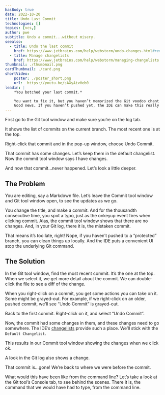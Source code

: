 ```yaml
---
hasBody: true
date: 2022-10-20
title: Undo Last Commit
technologies: []
topics: [vcs,]
author: pwe
subtitle: Undo a commit...without misery.
seealso:
  - title: Undo the last commit
    href: https://www.jetbrains.com/help/webstorm/undo-changes.html#revert-last-commit
  - title: Manage changelists
    href: https://www.jetbrains.com/help/webstorm/managing-changelists.html
thumbnail: ./thumbnail.png
cardThumbnail: ./card.png
shortVideo:
    poster: ./poster_short.png
    url:  https://youtu.be/sAXyAivHeb0
leadin: |
    *You botched your last commit.*    

    You want to fix it, but you haven’t memorized the Git voodoo chant.
    Good news. If you haven’t pushed yet, the IDE can make this really easy.
---
```

First go to the Git tool window and make sure you’re on the log tab.

It shows the list of commits on the current branch.
The most recent one is at the top.

Right-click that commit and in the pop-up window, choose Undo Commit.

That commit has some changes. Let’s keep them in the default changelist.
Now the commit tool window says I have changes.

And now that commit…never happened. Let’s look a little deeper.

## The Problem
You are editing, say a Markdown file. 
Let’s leave the Commit tool window and Git tool window open, to see the updates as we go.

You change the title, and make a commit. 
And for the thousandth consecutive time, you spot a typo, just as the onkeyup event fires when clicking commit.
Alas, the commit tool window shows that there are no changes.
And, in your Git log, there it is, the mistaken commit.

That means it’s too late, right! 
Nope, if you haven’t pushed to a “protected” branch, you can clean things up locally. 
And the IDE puts a convenient UI atop the underlying Git command. 

## The Solution
In the Git tool window, find the most recent commit. 
It’s the one at the top. 
When we select it, we get more detail about the commit. 
We can double-click the file to see a diff of the change.

When you right-click on a commit, you get some actions you can take on it. 
Some might be grayed-out. 
For example, if we right-click on an older, pushed commit, we’ll see “Undo Commit” is grayed-out.

Back to the first commit. Right-click on it, and select “Undo Commit”.

Now, the commit had some changes in them, and these changes need to go somewhere. 
The IDE’s [changelists](https://www.jetbrains.com/help/webstorm/managing-changelists.html) provide such a place. 
We’ll stick with the `Default Changelist`.

This results in our Commit tool window showing the changes when we click ok.

A look in the Git log also shows a change.

That commit is…gone! We’re back to where we were before the commit.

What would this have been like from the command line? 
Let’s take a look at the Git tool’s Console tab, to see behind the scenes. 
There it is, the command that we would have had to type, from the command line. 
